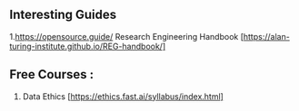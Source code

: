 ## Interesting Guides

1.https://opensource.guide/
Research Engineering Handbook [https://alan-turing-institute.github.io/REG-handbook/]


## Free Courses : 
1. Data Ethics [https://ethics.fast.ai/syllabus/index.html]
